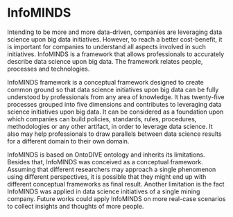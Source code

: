 # InfoMINDS

Intending to be more and more data-driven, companies are leveraging data science upon big data initiatives. However, to reach a better cost-benefit, it is important for companies to understand all aspects involved in such initiatives. InfoMINDS is a framework that allows professionals to accurately describe data science upon big data. The framework relates people, processes and technologies.

InfoMINDS framework is a conceptual framework designed to create common ground so that data science initiatives upon big data can be fully understood by professionals from any area of knowledge. It has twenty-five processes grouped into five dimensions and contributes to leveraging data science initiatives upon big data. It can be considered as a foundation upon which companies can build policies, standards, rules, procedures, methodologies or any other artifact, in order to leverage data science. It also may help professionals to draw parallels between data science results for a different domain to their own domain.

InfoMINDS is based on OntoDIVE ontology and inherits its limitations. Besides that, InfoMINDS was conceived as a conceptual framework. Assuming that different researchers may approach a single phenomenon using different perspectives, it is possible that they might end up with different conceptual frameworks as final result. Another limitation is the fact InfoMINDS was applied in data science initiatives of a single mining company. Future works could apply InfoMINDS on more real-case scenarios to collect insights and thoughts of more people.
